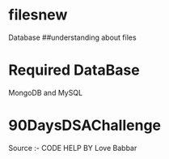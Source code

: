 # filesnew
Database
##understanding about files
# Required DataBase
MongoDB and MySQL
# 90DaysDSAChallenge
Source :- CODE HELP BY Love Babbar 
